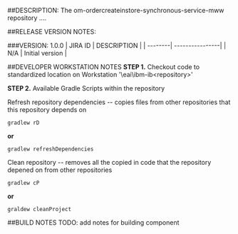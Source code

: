 ##DESCRIPTION:
The om-ordercreateinstore-synchronous-service-mww repository ....

##RELEASE VERSION NOTES:

###VERSION: 1.0.0
| JIRA ID |   DESCRIPTION   |
| --------| ----------------|
| N/A     | Initial version |


##DEVELOPER WORKSTATION NOTES
**STEP 1.** Checkout code to standardized location on Workstation '<userhomedir>\eai\ibm-ib\<repository>'

**STEP 2.** Available Gradle Scripts within the repository

Refresh repository dependencies -- copies files from other repositories that this repository depends on

    gradlew rD

**or** 

    gradlew refreshDependencies

Clean repository -- removes all the copied in code that the repository depened on from other repositories

    gradlew cP

**or**

    graldew cleanProject




##BUILD NOTES
TODO: add notes for building component
